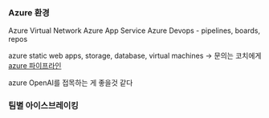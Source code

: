 ### Azure 환경
Azure Virtual Network
Azure App Service
Azure Devops - pipelines, boards, repos

azure static web apps, storage, database, virtual machines
-> 문의는 코치에게
[azure 파이프라인](https://velog.io/@hyukjun/Azure-DevOps-2.-Tutorial-CICD-Pipeline)

azure OpenAI를 접목하는 게 좋을것 같다

### 팀별 아이스브레이킹

